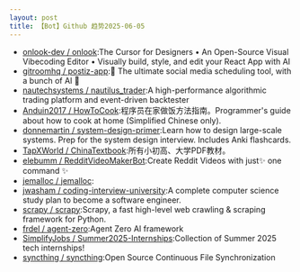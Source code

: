 ```yaml
---
layout: post
title: 【Bot】Github 趋势2025-06-05
---
```


* [onlook-dev / onlook](https://github.com/onlook-dev/onlook):The Cursor for Designers • An Open-Source Visual Vibecoding Editor • Visually build, style, and edit your React App with AI
* [gitroomhq / postiz-app](https://github.com/gitroomhq/postiz-app):📨 The ultimate social media scheduling tool, with a bunch of AI 🤖
* [nautechsystems / nautilus_trader](https://github.com/nautechsystems/nautilus_trader):A high-performance algorithmic trading platform and event-driven backtester
* [Anduin2017 / HowToCook](https://github.com/Anduin2017/HowToCook):程序员在家做饭方法指南。Programmer's guide about how to cook at home (Simplified Chinese only).
* [donnemartin / system-design-primer](https://github.com/donnemartin/system-design-primer):Learn how to design large-scale systems. Prep for the system design interview. Includes Anki flashcards.
* [TapXWorld / ChinaTextbook](https://github.com/TapXWorld/ChinaTextbook):所有小初高、大学PDF教材。
* [elebumm / RedditVideoMakerBot](https://github.com/elebumm/RedditVideoMakerBot):Create Reddit Videos with just✨ one command ✨
* [jemalloc / jemalloc](https://github.com/jemalloc/jemalloc):
* [jwasham / coding-interview-university](https://github.com/jwasham/coding-interview-university):A complete computer science study plan to become a software engineer.
* [scrapy / scrapy](https://github.com/scrapy/scrapy):Scrapy, a fast high-level web crawling & scraping framework for Python.
* [frdel / agent-zero](https://github.com/frdel/agent-zero):Agent Zero AI framework
* [SimplifyJobs / Summer2025-Internships](https://github.com/SimplifyJobs/Summer2025-Internships):Collection of Summer 2025 tech internships!
* [syncthing / syncthing](https://github.com/syncthing/syncthing):Open Source Continuous File Synchronization
